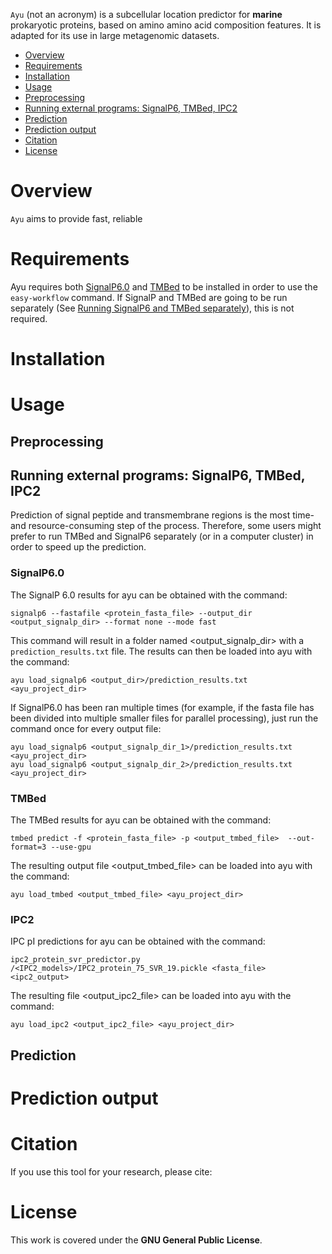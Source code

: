 
`Ayu` (not an acronym) is a subcellular location predictor for **marine** prokaryotic proteins, based on amino amino acid composition features. It is adapted for its use in large metagenomic datasets.


- [Overview](#overview)
- [Requirements](#requirements)
- [Installation](#documentation)
- [Usage](#usage)
- [Preprocessing](#preprocessing)
- [Running external programs: SignalP6, TMBed, IPC2](#running-external-programs-signalp6-tmbed-ipc2)
- [Prediction](#prediction)
- [Prediction output](#prediction-output)
- [Citation](#citation)
- [License](#license)


# Overview
``Ayu`` aims to provide fast, reliable

# Requirements
Ayu requires both [SignalP6.0](https://github.com/fteufel/signalp-6.0) and [TMBed](https://github.com/BernhoferM/TMbed) to be installed in order to use the `easy-workflow` command. If SignalP and TMBed are going to be run separately (See [Running SignalP6 and TMBed separately](#running-signalp6-and-tmbed-separately)), this is not required.

# Installation

# Usage

## Preprocessing

## Running external programs: SignalP6, TMBed, IPC2
Prediction of signal peptide and transmembrane regions is the most time- and resource-consuming step of the process. Therefore, some users might prefer to run TMBed and SignalP6 separately (or in a computer cluster) in order to speed up the prediction.

### SignalP6.0
The SignalP 6.0 results for ayu can be obtained with the command:
```
signalp6 --fastafile <protein_fasta_file> --output_dir <output_signalp_dir> --format none --mode fast
```
This command will result in a folder named <output_signalp_dir> with a `prediction_results.txt` file. The results can then be loaded into ayu with the command:
```
ayu load_signalp6 <output_dir>/prediction_results.txt <ayu_project_dir>
```
If SignalP6.0 has been ran multiple times (for example, if the fasta file has been divided into multiple smaller files for parallel processing), just run the command once for every output file:
```
ayu load_signalp6 <output_signalp_dir_1>/prediction_results.txt <ayu_project_dir>
ayu load_signalp6 <output_signalp_dir_2>/prediction_results.txt <ayu_project_dir>
```
### TMBed
The TMBed results for ayu can be obtained with the command:
```
tmbed predict -f <protein_fasta_file> -p <output_tmbed_file>  --out-format=3 --use-gpu
```
The resulting output file <output_tmbed_file> can be loaded into ayu with the command:
```
ayu load_tmbed <output_tmbed_file> <ayu_project_dir>
```
### IPC2
IPC pI predictions for ayu can be obtained with the command:
```
ipc2_protein_svr_predictor.py /<IPC2_models>/IPC2_protein_75_SVR_19.pickle <fasta_file> <ipc2_output>
```
The resulting file <output_ipc2_file> can be loaded into ayu with the command:
```
ayu load_ipc2 <output_ipc2_file> <ayu_project_dir>
```

## Prediction

# Prediction output

# Citation
If you use this tool for your research, please cite:

# License
This work is covered under the **GNU General Public License**.
